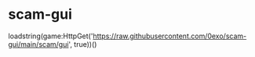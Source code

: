 # scam-gui

loadstring(game:HttpGet('https://raw.githubusercontent.com/0exo/scam-gui/main/scam/gui', true))()

